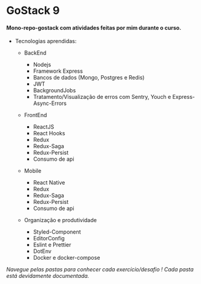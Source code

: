 # GoStack 9
#### Mono-repo-gostack com atividades feitas por mim durante o curso.

- Tecnologias aprendidas:
  - BackEnd
    - Nodejs
    - Framework Express
    - Bancos de dados (Mongo, Postgres e Redis)
    - JWT
    - BackgroundJobs
    - Tratamento/Visualização de erros com Sentry, Youch e Express-Async-Errors
    
  - FrontEnd
    - ReactJS
    - React Hooks
    - Redux
    - Redux-Saga
    - Redux-Persist
    - Consumo de api
    
  - Mobile
    - React Native
    - Redux
    - Redux-Saga
    - Redux-Persist
    - Consumo de api

  - Organização e produtividade
    - Styled-Component
    - EditorConfig
    - Eslint e Prettier 
    - DotEnv
    - Docker e docker-compose
    
    
    
 *Navegue pelas pastas para conhecer cada exercício/desafio ! Cada pasta está devidamente documentada.*
    

  
